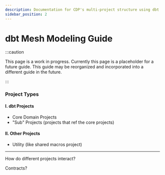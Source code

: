 ```yaml
---
description: Documentation for CDP's multi-project structure using dbt mesh.
sidebar_position: 2
---
```


# dbt Mesh Modeling Guide

:::caution

This page is a work in progress. Currently this page is a placeholder for a future guide. This guide may be reorganized and incorporated into a different guide in the future. 

:::

### Project Types

#### I. dbt Projects
  - Core Domain Projects
  - "Sub" Projects (projects that ref the core projects) 
  
#### II. Other Projects
  - Utility (like shared macros project)

---

How do different projects interact?

Contracts?
